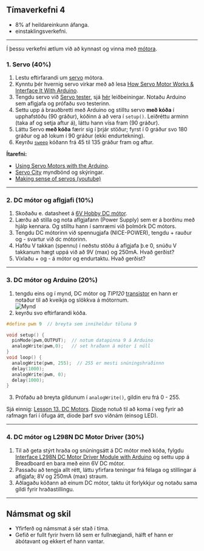## Tímaverkefni 4

- 8% af heildareinkunn áfanga.
- einstaklingsverkefni.

---

Í þessu verkefni ætlum við að kynnast og vinna með [mótora](https://www.instructables.com/Motors-and-Motion/).

### 1. Servo (40%)
1. Lestu eftirfarandi um [servo](https://www.instructables.com/Servo-A-Go-Go/) mótora.
1. Kynntu þér hvernig servo virkar með að lesa [How Servo Motor Works & Interface It With Arduino](https://lastminuteengineers.com/servo-motor-arduino-tutorial/).
1. Tengdu servo við [Servo tester](https://www.allelectronics.com/item/str-110/servo-tester/1.html), sjá [hér](https://www.youtube.com/watch?v=--bpb485i1Q) leiðbeiningar. Notaðu Arduino sem aflgjafa og prófaðu svo testerinn.
1. Settu upp á brauðbretti með Arduino og stilltu servo **með kóða** í upphafstöðu (90 gráður), kóðinn á að vera í `setup()`. Leiðréttu arminn (taka af og setja aftur á), láttu hann vísa fram (90 gráður).
1. Láttu Servo **með kóða** færir sig í þrjár stöður; fyrst í 0 gráður svo 180 gráður og að lokum í 90 gráður (ekki endurtekning).
1. Keyrðu [`sweep`](https://lastminuteengineers.com/servo-motor-arduino-tutorial/#arduino-code-sweep) kóðann frá 45 til 135 gráður fram og aftur.  
<!--
1. Stýrðu tvo Servo með [PCA9685 16-Channel Servo Driver](https://learn.adafruit.com/16-channel-pwm-servo-driver), sjá [leiðbeiningar](https://dronebotworkshop.com/servo-motors-with-arduino/#PCA9685_Servo_Driver_Board). 
-->

**Ítarefni:**
- [Using Servo Motors with the Arduino](https://dronebotworkshop.com/servo-motors-with-arduino/).
- [Servo City](https://www.servocity.com/servo-faqs/) myndbönd og skýringar.
- [Making sense of servos (youtube)](https://www.youtube.com/watch?v=IpubzroBjsQ&ab_channel=MakingtoLearn)


<!-- 
Spurningar
1. Hvað er mótorinn lengi að snúa sér í 90 gráður miðað við 6V?
1. Hvað er átt við að stöðvun [snúningsvægis](https://www.youtube.com/watch?v=T99yH_gw3p8) (stall torque) sé 10kg/cm við 6v? 
-->

---

### 2. DC mótor og aflgjafi (10%)

1. Skoðaðu e. datasheet á [6V Hobby DC mótor](https://www.robotshop.com/media/files/pdf/datasheet-711.pdf). 
1. Lærðu að stilla og nota aflgjafann (Power Supply) sem er á borðinu með hjálp kennara. Og stilltu hann í samræmi við þolmörk DC mótors.
1. Tengdu DC mótorinn við spennugjafa (NICE-POWER), tengdu + rauður og - svartur við dc mótorinn. 
1. Hafðu V takkan (spennu) í neðstu stöðu á aflgjafa þ.e 0, snúðu V takkanum hægt uppá við að 9V (max) og 250mA. Hvað gerðist?
1. Víxlaðu + og - á mótor og endurtaktu. Hvað gerðist?

<!-- Stall current is the highest current that the motor can draw (under maximum torque load) -->

---

### 3. DC mótor og Arduino (20%)

1. tengdu eins og í mynd, DC mótor og _TIP120_ [transistor](https://www.instructables.com/Transistors/) en hann er notaður til að kveikja og slökkva á mótornum. <br> ![Mynd](https://github.com/eirben/VESM1/blob/master/d%C3%A6mi/9V_DC_motor_tip120.png)
2. keyrðu svo eftirfarandi kóða.
``` C
#define pwm 9  // breyta sem inniheldur töluna 9

void setup() {
  pinMode(pwm,OUTPUT);  // notum datapinna 9 á Arduino
  analogWrite(pwm,0);   // set hraðann á mótor í núll
}
void loop() {
  analogWrite(pwm, 255);  // 255 er mesti snúningshraðinnn
  delay(1000);
  analogWrite(pwm, 0);
  delay(1000);
}
```
3. Prófaðu að breyta gildunum í `analogWrite()`, gildin eru frá 0 - 255.

Sjá einnig: [Lesson 13. DC Motors](https://learn.adafruit.com/adafruit-arduino-lesson-13-dc-motors). [Diode](https://www.instructables.com/Diodes/) notuð til að koma í veg fyrir að rafmagn fari í öfuga átt, diode þarf svo viðnám (einsog LED).

---

### 4. DC mótor og L298N DC Motor Driver (30%)
1. Til að geta stýrt hraða og snúningsátt á DC mótor með kóða, fylgdu [Interface L298N DC Motor Driver Module with Arduino](https://lastminuteengineers.com/l298n-dc-stepper-driver-arduino-tutorial/) og settu upp á Breadboard en bara með einn 6V DC mótor. 
1. Passaðu að tengja allt rétt, láttu yfirfara teningar frá félaga og stillingar á aflgjafa; 8V og 250mA (max) straum. 
1. Aðlagaðu kóðann að einum DC mótor, taktu út forlykkjur og notaðu sama gildi fyrir hraðastillingu.

---

## Námsmat og skil
- Yfirferð og námsmat á sér stað í tíma.
- Gefið er fullt fyrir hvern lið sem er fullnægjandi, hálft ef hann er ábótavant og ekkert ef hann vantar.


<!--
### DC mótor og L293D mótor driver 
Til að geta stýrt hraða og snúningsátt á DC mótor með kóða, fylgdu [Lesson 15. DC Motor Reversing](https://learn.adafruit.com/adafruit-arduino-lesson-15-dc-motor-reversing) og settu upp á Breadboard. Notaðu breytiviðnám til að stýra hraðanum og takka til að stýra átt. Nánar um [L293D](https://maker.pro/custom/projects/all-you-need-to-know-about-l293d)
-->

<!--
### VEX mótor
Tengingar í [Vex 393](http://cmra.rec.ri.cmu.edu/products/cortex_video_trainer/lesson/media_files/2_wire_393_motor_ig.pdf) mótora eru eins og á servomótor það sem er öðruvísi er að Vex er með ESC electric speed controler þá getum við stjórnað hraða.

1. Tengdu einn mótor eins og servo. Prófaðu mótorinn með arduino en til þess þurfið þið að sækja kóðasafn (Library) [hér](https://github.com/michaellatman/Arduino-VEX) Veljið græna takkan (Code) og Download ZIP, Opnið Arduino og veljið Sketch - Include Library - Add.ZIP Library og veljið það sem þið sóttuð. Kóðinn hér fyrir neðan ætti þá að virka fínt. 
``` C
/*
   Vexmótor getur breytt um hraða með þvi að breyta gildum frá -255 til  +255
*/
#include <Servo.h>
#include <VexMotor.h>     // includes the vexMotor library - uses Servo.h
VexMotor myVexMotor1(9);  // creates an instance of the vexMotor class
int speed = 255;          // ath -255 fer á fullt afturábak, ekki fara neðar en 100 eða - 100 það vantar meiri spennu til þess( gerður fyrir 7,2V)

void setup()
{
  myVexMotor1.set(9);    // setup, attach the vexMotor onto pin 9
  Serial.begin(9600);    // starts the Serial communication on Arduino
}

void loop()
{
  myVexMotor1.set(255);//á fullt áfram
  delay(2000);// fullt áfram í 2 sek
  myVexMotor1.set(-255);//á fullt afturábak
  delay(2000);
  myVexMotor1.set(100);//hálfa ferð áfram
  delay(2000);
  myVexMotor1.set(-100);//hálfa ferð afturábak
  delay(2000);
}
```

Settu upp línulega hreyfingu með Vex mótor, tannhjólum, VEX íhlutum. <br>
![mynd](https://github.com/VESM1VS/AFANGI/blob/main/Myndir/vexMotorTenging.png).
-->

